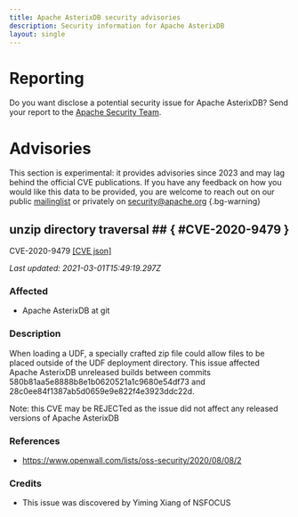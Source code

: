 ```yaml
---
title: Apache AsterixDB security advisories
description: Security information for Apache AsterixDB
layout: single
---
```


# Reporting

Do you want disclose a potential security issue for Apache AsterixDB? Send your report to the [Apache Security Team](mailto:security@apache.org).

# Advisories

This section is experimental: it provides advisories since 2023 and may lag behind the official CVE publications. If you have any feedback on how you would like this data to be provided, you are welcome to reach out on our public [mailinglist](/mailinglist) or privately on [security@apache.org](mailto:security@apache.org)
{.bg-warning}

## unzip directory traversal ## { #CVE-2020-9479 }

CVE-2020-9479 [\[CVE json\]](./CVE-2020-9479.cve.json)

_Last updated: 2021-03-01T15:49:19.297Z_

### Affected

* Apache AsterixDB at git


### Description

When loading a UDF, a specially crafted zip file could allow files to be placed outside of the UDF deployment directory. This issue affected Apache AsterixDB unreleased builds between commits 580b81aa5e8888b8e1b0620521a1c9680e54df73 and 28c0ee84f1387ab5d0659e9e822f4e3923ddc22d.

Note: this CVE may be REJECTed as the issue did not affect any released versions of Apache AsterixDB

### References
* https://www.openwall.com/lists/oss-security/2020/08/08/2


### Credits
* This issue was discovered by Yiming Xiang of NSFOCUS

